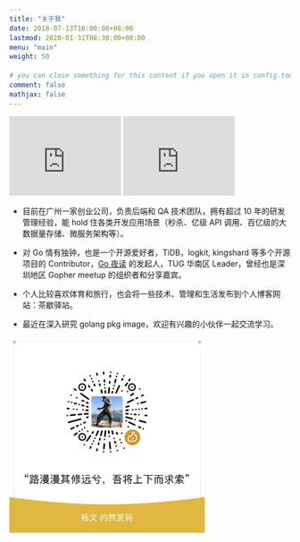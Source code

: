 ```yaml
---
title: "关于我"
date: 2018-07-13T10:00:00+08:00
lastmod: 2020-01-31T08:30:00+08:00
menu: "main"
weight: 50

# you can close something for this content if you open it in config.toml.
comment: false
mathjax: false
---
```


<iframe src="https://githubbadge.appspot.com/yangwenmai?s=1" style="border: 0;height: 142px;width: 200px;overflow: hidden;" frameBorder="0"></iframe>
<iframe src="https://githubbadge.appspot.com/developer-learning?s=1" style="border: 0;height: 142px;width: 200px;overflow: hidden;" frameBorder="0"></iframe>

- 目前在广州一家创业公司，负责后端和 QA 技术团队，拥有超过 10 年的研发管理经验，能 hold 住各类开发应用场景（秒杀、亿级 API 调用、百亿级的大数据量存储、微服务架构等）。

- 对 Go 情有独钟，也是一个开源爱好者，TiDB，logkit, kingshard 等多个开源项目的 Contributor，[Go 夜读](https://github.com/developer-learning/night-reading-go) 的发起人，TUG 华南区 Leader，曾经也是深圳地区 Gopher meetup 的组织者和分享嘉宾。

- 个人比较喜欢体育和旅行，也会将一些技术、管理和生活发布到个人博客网站：茶歇驿站。

- 最近在深入研究 golang pkg image，欢迎有兴趣的小伙伴一起交流学习。

<img src="https://raw.githubusercontent.com/yangwenmai/maiyang.me/master/blog/money.jpg" width="350px;"/>